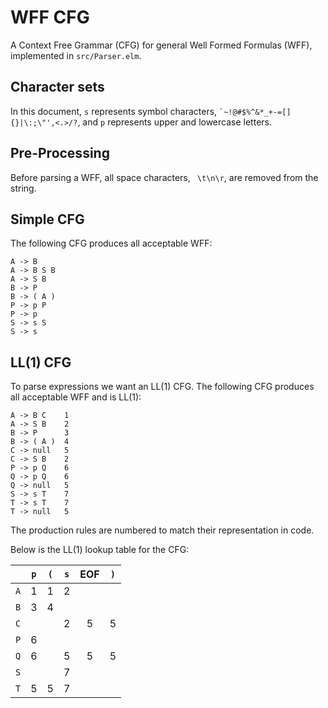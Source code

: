 # WFF CFG

A Context Free Grammar (CFG) for general Well Formed Formulas (WFF), implemented in `src/Parser.elm`.

## Character sets

In this document, `s` represents symbol characters, `` `~!@#$%^&*_+-=[]{}|\:;\"',<.>/? ``, and `p` represents upper and lowercase letters.

## Pre-Processing

Before parsing a WFF, all space characters, ` \t\n\r`, are removed from the string.

## Simple CFG

The following CFG produces all acceptable WFF:

```
A -> B
A -> B S B
A -> S B
B -> P
B -> ( A )
P -> p P
P -> p
S -> s S
S -> s
```

## LL(1) CFG

To parse expressions we want an LL(1) CFG. The following CFG produces all acceptable WFF and is LL(1):

```
A -> B C    1
A -> S B    2
B -> P      3
B -> ( A )  4
C -> null   5
C -> S B    2
P -> p Q    6
Q -> p Q    6
Q -> null   5
S -> s T    7
T -> s T    7
T -> null   5
```

The production rules are numbered to match their representation in code.

Below is the LL(1) lookup table for the CFG:

|     | `p` | `(` | `s` | EOF | `)` |
| :-: | :-: | :-: | :-: | :-: | :-: |
| `A` | 1   | 1   | 2   |     |     |
| `B` | 3   | 4   |     |     |     |
| `C` |     |     | 2   | 5   | 5   |
| `P` | 6   |     |     |     |     |
| `Q` | 6   |     | 5   | 5   | 5   |
| `S` |     |     | 7   |     |     |
| `T` | 5   | 5   | 7   |     |     |
